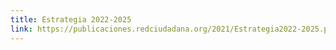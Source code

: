 ```yaml
---
title: Estrategia 2022-2025
link: https://publicaciones.redciudadana.org/2021/Estrategia2022-2025.pdf
---
```

